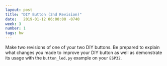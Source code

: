 ```yaml
---
layout: post
title: "DIY Button (2nd Revision)"
date:   2019-01-12 06:00:00 -0740
week: 3
number: 1
tags: hw
---
```


Make two revisions of one of your two DIY buttons. Be prepared to explain what changes you made to improve your DIY button as well as demonstrate its usage with the `button_led.py` example on your `ESP32`.
